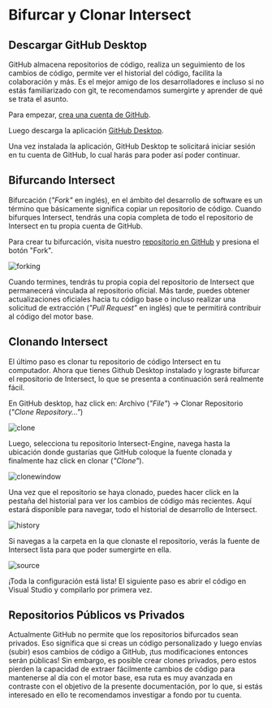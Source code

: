 # Bifurcar y Clonar Intersect

## Descargar GitHub Desktop
GitHub almacena repositorios de código, realiza un seguimiento de los cambios de código, permite ver el historial del código, facilita la colaboración y más. Es el mejor amigo de los desarrolladores e incluso si no estás familiarizado con git, te recomendamos sumergirte y aprender de qué se trata el asunto.

Para empezar, [crea una cuenta de GitHub](https://github.com/join).

Luego descarga la aplicación [GitHub Desktop](https://desktop.github.com/).

Una vez instalada la aplicación, GitHub Desktop te solicitará iniciar sesión en tu cuenta de GitHub, lo cual harás para poder así poder continuar.


## Bifurcando Intersect
Bifurcación (_"Fork"_ en inglés), en el ámbito del desarrollo de software es un término que básicamente significa copiar un repositorio de código. Cuando bifurques Intersect, tendrás una copia completa de todo el repositorio de Intersect en tu propia cuenta de GitHub.

Para crear tu bifurcación, visita nuestro [repositorio en GitHub](https://github.com/AscensionGameDev/Intersect-Engine) y presiona el botón "Fork".

![forking](https://www.ascensiongamedev.com/resources/filehost/209a31015a60ae45664c25e82d17b688.png)

Cuando termines, tendrás tu propia copia del repositorio de Intersect que permanecerá vinculada al repositorio oficial. Más tarde, puedes obtener actualizaciones oficiales hacia tu código base o incluso realizar una solicitud de extracción (_"Pull Request"_ en inglés) que te permitirá contribuir al código del motor base.

## Clonando Intersect
El último paso es clonar tu repositorio de código Intersect en tu computador. Ahora que tienes Github Desktop instalado y lograste bifurcar el repositorio de Intersect, lo que se presenta a continuación será realmente fácil.

En GitHub desktop, haz click en: Archivo (_"File"_) -> Clonar Repositorio (_"Clone Repository..."_)

![clone](https://www.ascensiongamedev.com/resources/filehost/0af5968fd1c76523d47008fad2995e03.png)

Luego, selecciona tu repositorio Intersect-Engine, navega hasta la ubicación donde gustarías que GitHub coloque la fuente clonada y finalmente haz click en clonar (_"Clone"_).

![clonewindow](https://www.ascensiongamedev.com/resources/filehost/995b88e52387640a3737a6ac8038234a.png)

Una vez que el repositorio se haya clonado, puedes hacer click en la pestaña del historial para ver los cambios de código más recientes. Aquí estará disponible para navegar, todo el historial de desarrollo de Intersect.

![history](https://www.ascensiongamedev.com/resources/filehost/7016abaea36e72a6bcf00a6b6a3b9b3e.png)

Si navegas a la carpeta en la que clonaste el repositorio, verás la fuente de Intersect lista para que poder sumergirte en ella.

![source](https://www.ascensiongamedev.com/resources/filehost/34775c4d0e6b0359eb1aa908eb4a228d.png)

¡Toda la configuración está lista! El siguiente paso es abrir el código en Visual Studio y compilarlo por primera vez.

## Repositorios Públicos vs Privados

Actualmente GitHub no permite que los repositorios bifurcados sean privados. Eso significa que si creas un código personalizado y luego envías (subir) esos cambios de código a GitHub, ¡tus modificaciones entonces serán públicas! Sin embargo, es posible crear clones privados, pero estos pierden la capacidad de extraer fácilmente cambios de código para mantenerse al día con el motor base, esa ruta es muy avanzada en contraste con el objetivo de la presente documentación, por lo que, si estás interesado en ello te recomendamos investigar a fondo por tu cuenta.
